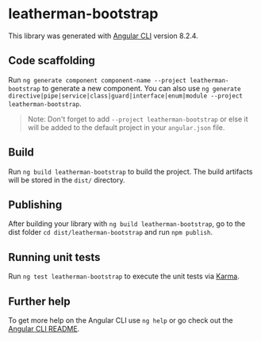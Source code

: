 # leatherman-bootstrap

This library was generated with [Angular CLI](https://github.com/angular/angular-cli) version 8.2.4.

## Code scaffolding

Run `ng generate component component-name --project leatherman-bootstrap` to generate a new component. You can also use `ng generate directive|pipe|service|class|guard|interface|enum|module --project leatherman-bootstrap`.
> Note: Don't forget to add `--project leatherman-bootstrap` or else it will be added to the default project in your `angular.json` file. 

## Build

Run `ng build leatherman-bootstrap` to build the project. The build artifacts will be stored in the `dist/` directory.

## Publishing

After building your library with `ng build leatherman-bootstrap`, go to the dist folder `cd dist/leatherman-bootstrap` and run `npm publish`.

## Running unit tests

Run `ng test leatherman-bootstrap` to execute the unit tests via [Karma](https://karma-runner.github.io).

## Further help

To get more help on the Angular CLI use `ng help` or go check out the [Angular CLI README](https://github.com/angular/angular-cli/blob/master/README.md).
